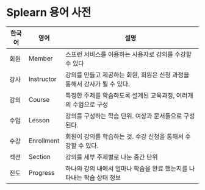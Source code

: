 # Splearn 용어 사전





|**한국어**|**영어**|**설명**|
|---|---|---|
|회원|Member|스프런 서비스를 이용하는 사용자로 강의를 수강할 수 있다|
|강사|Instructor|강의를 만들고 제공하는 회원, 회원은 신청 과정을 통해서 강사가 될 수 있다. |
|강의|Course|특정한 주제를 학습하도록 설계된 교육과정, 여러개의 수업으로 구성|
|수업|Lesson|강의를 구성하는 학습 단위. 여상과 문서들으로 구성된다.|
|수강|Enrollment|회원이 강의를 학습하는 것. 수강 신청을 통해서 수강할 수 있다.|
|섹션|Section|강의를 세부 주제별로 나눈 중간 단위|
|진도|Progress|하나의 강의 내에서 얼마나 학습을 완료 했는지를 나타내는 학습 상태 정보|